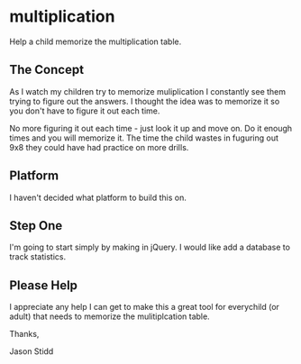 multiplication
==============

Help a child memorize the multiplication table.

The Concept
-----------

As I watch my children try to memorize muliplication I constantly see them trying to figure out the answers. I thought the idea was to memorize it so you don't have to figure it out each time. 

No more figuring it out each time - just look it up and move on. Do it enough times and you will memorize it. The time the child wastes in fuguring out 9x8 they could have had practice on more drills.

Platform
--------

I haven't decided what platform to build this on. 

Step One
--------

I'm going to start simply by making in jQuery. I would like add a database to track statistics. 

Please Help
-----------

I appreciate any help I can get to make this a great tool for everychild (or adult) that needs to memorize the mulitiplcation table.


Thanks, 

Jason Stidd
